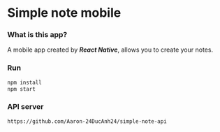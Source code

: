 # Simple note mobile
### What is this app?
A mobile app created by ***React Native***, allows you to create your notes.
### Run 
```bash
npm install
npm start
```
### API server
```link
https://github.com/Aaron-24DucAnh24/simple-note-api
```
